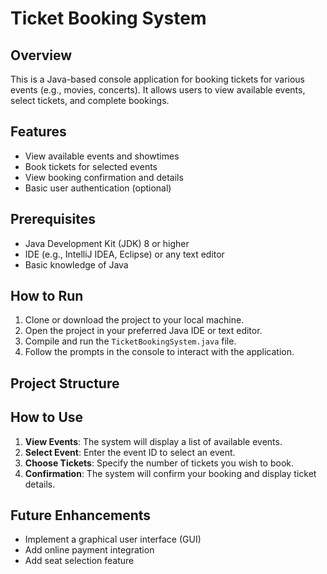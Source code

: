 # Ticket Booking System

## Overview
This is a Java-based console application for booking tickets for various events (e.g., movies, concerts). It allows users to view available events, select tickets, and complete bookings.

## Features
- View available events and showtimes
- Book tickets for selected events
- View booking confirmation and details
- Basic user authentication (optional)

## Prerequisites
- Java Development Kit (JDK) 8 or higher
- IDE (e.g., IntelliJ IDEA, Eclipse) or any text editor
- Basic knowledge of Java

## How to Run
1. Clone or download the project to your local machine.
2. Open the project in your preferred Java IDE or text editor.
3. Compile and run the `TicketBookingSystem.java` file.
4. Follow the prompts in the console to interact with the application.

## Project Structure

## How to Use
1. **View Events**: The system will display a list of available events.
2. **Select Event**: Enter the event ID to select an event.
3. **Choose Tickets**: Specify the number of tickets you wish to book.
4. **Confirmation**: The system will confirm your booking and display ticket details.

## Future Enhancements
- Implement a graphical user interface (GUI)
- Add online payment integration
- Add seat selection feature


